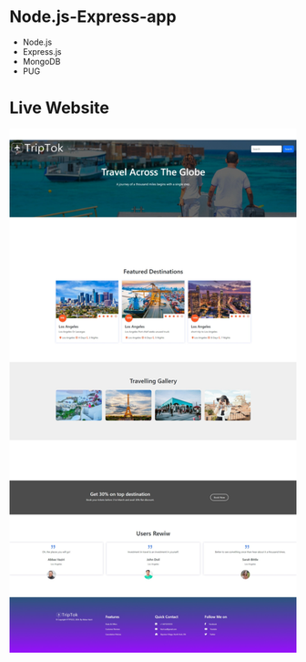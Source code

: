 # Node.js-Express-app

* Node.js
* Express.js
* MongoDB
* PUG


# Live Website
![View Website:](Screenshot.jpeg)

